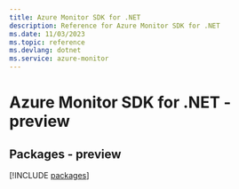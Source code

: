 ```yaml
---
title: Azure Monitor SDK for .NET
description: Reference for Azure Monitor SDK for .NET
ms.date: 11/03/2023
ms.topic: reference
ms.devlang: dotnet
ms.service: azure-monitor
---
```

# Azure Monitor SDK for .NET - preview
## Packages - preview
[!INCLUDE [packages](monitor-index.md)]